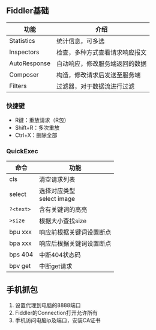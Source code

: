 <!-- 
title: Fiddler抓包
sort: 
--> 

## Fiddler基础

| 功能         | 介绍                           |
| ------------ | ------------------------------ |
| Statistics   | 统计信息，可多选               |
| Inspectors   | 检查，多种方式查看请求响应报文 |
| AutoResponse | 自动响应，修改服务端返回的数据 |
| Composer     | 构造，修改请求后发送至服务端   |
| Filters      | 过滤器，对于数据流进行过滤     |

### 快捷键

- R键：重放请求（R包）
- Shift+R：多次重放
- Ctrl+X：删除全部

### QuickExec

| 命令      | 功能                           |
| --------- | ------------------------------ |
| cls       | 清空请求列表                   |
| select    | 选择对应类型<br />select image |
| `?<text>` | 含有关键词的高亮               |
| `>size`   | 根据大小查找size               |
| bpu xxx   | 响应前根据关键词设置断点       |
| bpa xxx   | 响应后根据关键词设置断点       |
| bps 404   | 中断404状态码                  |
| bpv get   | 中断get请求                    |

## 手机抓包

1. 设置代理到电脑的8888端口
2. Fiddler的Connection打开允许所有
3. 手机访问电脑ip及端口，安装CA证书